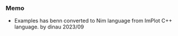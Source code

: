 ### Memo

 - Examples has benn converted to Nim language from ImPlot C++ language.
    by dinau 2023/09 


